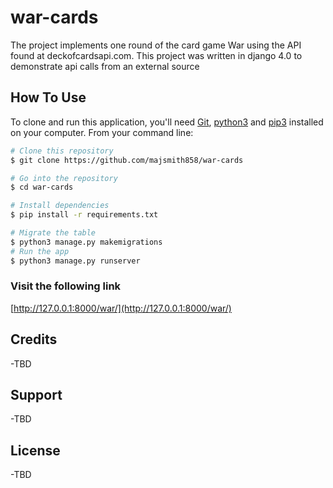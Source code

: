 # war-cards
The project implements one round of the card game War using the API found at deckofcardsapi.com. This project was written in django 4.0 to demonstrate api calls from an external source

## How To Use

To clone and run this application, you'll need [Git](https://git-scm.com), [python3](https://www.python.org/downloads/) and [pip3](https://pip.pypa.io/en/stable/installation/) installed on your computer. From your command line:

```bash
# Clone this repository
$ git clone https://github.com/majsmith858/war-cards

# Go into the repository
$ cd war-cards

# Install dependencies
$ pip install -r requirements.txt

# Migrate the table
$ python3 manage.py makemigrations
# Run the app
$ python3 manage.py runserver

```
### Visit the following link
[http://127.0.0.1:8000/war/](http://127.0.0.1:8000/war/)
## Credits
-TBD
## Support
-TBD
## License
-TBD
